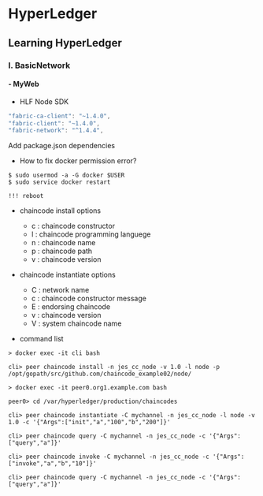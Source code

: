 # HyperLedger

## Learning HyperLedger

### I. BasicNetwork

#### - MyWeb
- HLF Node SDK
~~~javascript
"fabric-ca-client": "~1.4.0",
"fabric-client": "~1.4.0",
"fabric-network": "^1.4.4",
~~~
Add package.json dependencies

- How to fix docker permission error?
~~~
$ sudo usermod -a -G docker $USER 
$ sudo service docker restart

!!! reboot
~~~

- chaincode install options
    - c : chaincode constructor
    - l : chaincode programming languege
    - n : chaincode name
    - p : chaincode path
    - v : chaincode version

- chaincode instantiate options
    - C : network name
    - c : chaincode constructor message
    - E : endorsing chaincode
    - v : chaincode version
    - V : system chaincode name

- command list
~~~
> docker exec -it cli bash

cli> peer chaincode install -n jes_cc_node -v 1.0 -l node -p /opt/gopath/src/github.com/chaincode_example02/node/

> docker exec -it peer0.org1.example.com bash

peer0> cd /var/hyperledger/production/chaincodes

cli> peer chaincode instantiate -C mychannel -n jes_cc_node -l node -v 1.0 -c '{"Args":["init","a","100","b","200"]}' 

cli> peer chaincode query -C mychannel -n jes_cc_node -c '{"Args":["query","a"]}'

cli> peer chaincode invoke -C mychannel -n jes_cc_node -c '{"Args":["invoke","a","b","10"]}'

cli> peer chaincode query -C mychannel -n jes_cc_node -c '{"Args":["query","a"]}'


~~~

